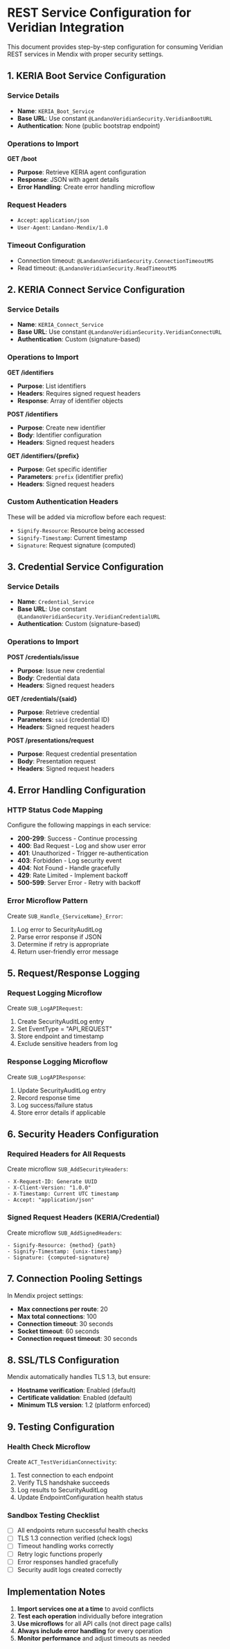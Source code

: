 # REST Service Configuration for Veridian Integration

This document provides step-by-step configuration for consuming Veridian REST services in Mendix with proper security settings.

## 1. KERIA Boot Service Configuration

### Service Details
- **Name**: `KERIA_Boot_Service`
- **Base URL**: Use constant `@LandanoVeridianSecurity.VeridianBootURL`
- **Authentication**: None (public bootstrap endpoint)

### Operations to Import

**GET /boot**
- **Purpose**: Retrieve KERIA agent configuration
- **Response**: JSON with agent details
- **Error Handling**: Create error handling microflow

### Request Headers
- `Accept`: `application/json`
- `User-Agent`: `Landano-Mendix/1.0`

### Timeout Configuration
- Connection timeout: `@LandanoVeridianSecurity.ConnectionTimeoutMS`
- Read timeout: `@LandanoVeridianSecurity.ReadTimeoutMS`

## 2. KERIA Connect Service Configuration

### Service Details
- **Name**: `KERIA_Connect_Service`
- **Base URL**: Use constant `@LandanoVeridianSecurity.VeridianConnectURL`
- **Authentication**: Custom (signature-based)

### Operations to Import

**GET /identifiers**
- **Purpose**: List identifiers
- **Headers**: Requires signed request headers
- **Response**: Array of identifier objects

**POST /identifiers**
- **Purpose**: Create new identifier
- **Body**: Identifier configuration
- **Headers**: Signed request headers

**GET /identifiers/{prefix}**
- **Purpose**: Get specific identifier
- **Parameters**: `prefix` (identifier prefix)
- **Headers**: Signed request headers

### Custom Authentication Headers
These will be added via microflow before each request:
- `Signify-Resource`: Resource being accessed
- `Signify-Timestamp`: Current timestamp
- `Signature`: Request signature (computed)

## 3. Credential Service Configuration

### Service Details
- **Name**: `Credential_Service`
- **Base URL**: Use constant `@LandanoVeridianSecurity.VeridianCredentialURL`
- **Authentication**: Custom (signature-based)

### Operations to Import

**POST /credentials/issue**
- **Purpose**: Issue new credential
- **Body**: Credential data
- **Headers**: Signed request headers

**GET /credentials/{said}**
- **Purpose**: Retrieve credential
- **Parameters**: `said` (credential ID)
- **Headers**: Signed request headers

**POST /presentations/request**
- **Purpose**: Request credential presentation
- **Body**: Presentation request
- **Headers**: Signed request headers

## 4. Error Handling Configuration

### HTTP Status Code Mapping
Configure the following mappings in each service:

- **200-299**: Success - Continue processing
- **400**: Bad Request - Log and show user error
- **401**: Unauthorized - Trigger re-authentication
- **403**: Forbidden - Log security event
- **404**: Not Found - Handle gracefully
- **429**: Rate Limited - Implement backoff
- **500-599**: Server Error - Retry with backoff

### Error Microflow Pattern
Create `SUB_Handle_{ServiceName}_Error`:
1. Log error to SecurityAuditLog
2. Parse error response if JSON
3. Determine if retry is appropriate
4. Return user-friendly error message

## 5. Request/Response Logging

### Request Logging Microflow
Create `SUB_LogAPIRequest`:
1. Create SecurityAuditLog entry
2. Set EventType = "API_REQUEST"
3. Store endpoint and timestamp
4. Exclude sensitive headers from log

### Response Logging Microflow
Create `SUB_LogAPIResponse`:
1. Update SecurityAuditLog entry
2. Record response time
3. Log success/failure status
4. Store error details if applicable

## 6. Security Headers Configuration

### Required Headers for All Requests
Create microflow `SUB_AddSecurityHeaders`:
```
- X-Request-ID: Generate UUID
- X-Client-Version: "1.0.0"
- X-Timestamp: Current UTC timestamp
- Accept: "application/json"
```

### Signed Request Headers (KERIA/Credential)
Create microflow `SUB_AddSignedHeaders`:
```
- Signify-Resource: {method} {path}
- Signify-Timestamp: {unix-timestamp}
- Signature: {computed-signature}
```

## 7. Connection Pooling Settings

In Mendix project settings:
- **Max connections per route**: 20
- **Max total connections**: 100
- **Connection timeout**: 30 seconds
- **Socket timeout**: 60 seconds
- **Connection request timeout**: 30 seconds

## 8. SSL/TLS Configuration

Mendix automatically handles TLS 1.3, but ensure:
- **Hostname verification**: Enabled (default)
- **Certificate validation**: Enabled (default)
- **Minimum TLS version**: 1.2 (platform enforced)

## 9. Testing Configuration

### Health Check Microflow
Create `ACT_TestVeridianConnectivity`:
1. Test connection to each endpoint
2. Verify TLS handshake succeeds
3. Log results to SecurityAuditLog
4. Update EndpointConfiguration health status

### Sandbox Testing Checklist
- [ ] All endpoints return successful health checks
- [ ] TLS 1.3 connection verified (check logs)
- [ ] Timeout handling works correctly
- [ ] Retry logic functions properly
- [ ] Error responses handled gracefully
- [ ] Security audit logs created correctly

## Implementation Notes

1. **Import services one at a time** to avoid conflicts
2. **Test each operation** individually before integration
3. **Use microflows** for all API calls (not direct page calls)
4. **Always include error handling** for every operation
5. **Monitor performance** and adjust timeouts as needed